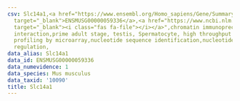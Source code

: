 ```yaml
---
csv: Slc14a1,<a href="https://www.ensembl.org/Homo_sapiens/Gene/Summary?db=core;g=ENSMUSG00000059336"
  target="_blank">ENSMUSG00000059336</a>,<a href="https://www.ncbi.nlm.nih.gov/pubmed/23834426"
  target="_blank"><i class="fas fa-file"></i></a>",chromatin immunoprecipitation assay,direct
  interaction,prime adult stage, testis, Spermatocyte, high throughput transcription
  profiling by microarray,nucleotide sequence identification,nucleotide sequence identification,transcriptional
  regulation,
data_alias: Slc14a1
data_id: ENSMUSG00000059336
data_numevidence: 1
data_species: Mus musculus
data_taxid: '10090'
title: Slc14a1
---
```


